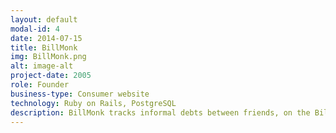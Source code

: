 ```yaml
---
layout: default
modal-id: 4
date: 2014-07-15
title: BillMonk
img: BillMonk.png
alt: image-alt
project-date: 2005
role: Founder
business-type: Consumer website
technology: Ruby on Rails, PostgreSQL
description: BillMonk tracks informal debts between friends, on the BillMonk.com website or via a mobile phone. It was wildly successful among the 20-something demographic, and was used in dozens of countries and currencies. The highly viral interactions grew the active user base to over 300k users with no marketing spend. This bootstrap startup was acquired by Obopay.
---
```

